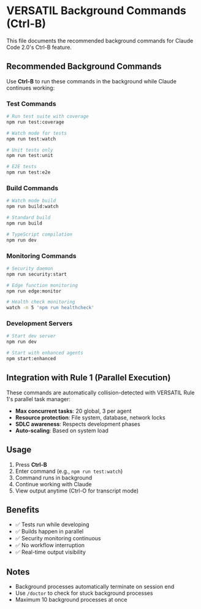 # VERSATIL Background Commands (Ctrl-B)

This file documents the recommended background commands for Claude Code 2.0's Ctrl-B feature.

## Recommended Background Commands

Use **Ctrl-B** to run these commands in the background while Claude continues working:

### Test Commands
```bash
# Run test suite with coverage
npm run test:coverage

# Watch mode for tests
npm run test:watch

# Unit tests only
npm run test:unit

# E2E tests
npm run test:e2e
```

### Build Commands
```bash
# Watch mode build
npm run build:watch

# Standard build
npm run build

# TypeScript compilation
npm run dev
```

### Monitoring Commands
```bash
# Security daemon
npm run security:start

# Edge function monitoring
npm run edge:monitor

# Health check monitoring
watch -n 5 'npm run healthcheck'
```

### Development Servers
```bash
# Start dev server
npm run dev

# Start with enhanced agents
npm start:enhanced
```

## Integration with Rule 1 (Parallel Execution)

These commands are automatically collision-detected with VERSATIL Rule 1's parallel task manager:

- **Max concurrent tasks**: 20 global, 3 per agent
- **Resource protection**: File system, database, network locks
- **SDLC awareness**: Respects development phases
- **Auto-scaling**: Based on system load

## Usage

1. Press **Ctrl-B**
2. Enter command (e.g., `npm run test:watch`)
3. Command runs in background
4. Continue working with Claude
5. View output anytime (Ctrl-O for transcript mode)

## Benefits

- ✅ Tests run while developing
- ✅ Builds happen in parallel
- ✅ Security monitoring continuous
- ✅ No workflow interruption
- ✅ Real-time output visibility

## Notes

- Background processes automatically terminate on session end
- Use `/doctor` to check for stuck background processes
- Maximum 10 background processes at once